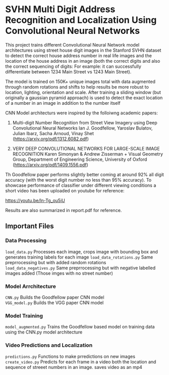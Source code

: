 # SVHN Multi Digit Address Recognition and Localization Using Convolutional Neural Networks

This project trains different Convolutional Neural Network model architectures using street house digit images in the Stanford SVHN dataset to detect the correct house address number in real life images and the location of the house address in an image (both the correct digits and also the correct sequencing of digits: For example: it can successfully differentiate between 1234 Main Street vs 1243 Main Street). 

The model is trained on 150K+ unique images total with data augmented through random rotations and shifts to help results be more robust to location, lighting, orientation and scale. After training a sliding window (but originally a gaussian pyramid approach) is used to detect the exact location of a number in an image in addition to the number itself

CNN Model architecturs were inspired by the folloiwng academic papers:

1) Multi-digit Number Recognition from Street View Imagery using Deep Convolutional Neural Networks
Ian J. Goodfellow, Yaroslav Bulatov, Julian Ibarz, Sacha Arnoud, Vinay Shet
(https://arxiv.org/pdf/1312.6082.pdf)

2) VERY DEEP CONVOLUTIONAL NETWORKS FOR LARGE-SCALE IMAGE RECOGNITION 
Karen Simonyan & Andrew Zisserman + Visual Geometry Group, Department of Engineering Science, University of Oxford (https://arxiv.org/pdf/1409.1556.pdf)

Th Goodfellow paper performs slightly better coming at around 92% all digit accuracy (with the worst digit number no less than 95% accuracy). To showcase performance of classifier under different viewing conditions a short video has been uploaded on youtube for reference:

https://youtu.be/ln-Tg_ou5iU

Results are also summarized in report.pdf for reference.

## Important Files
### Data Processing
`load_data.py` Processes each image, crops image with bounding box and generates training labels for each image
`load_data_rotations.py` Same preprrocessing but with added random rotations<br/>
`load_data_negatives.py` Same preprrocessing but with negative labelled images added (Those imges with no street number)

### Model Arrchitecture
`CNN.py` Builds the Goodfellow paper CNN model<br/>
`VGG_model.py` Builds the VGG paper CNN model

### Model Training
`model_augmented.py` Trains the Goodfellow based model on training data using the CNN.py model architecture<br/>

### Video Predictions and Localization
`predictions.py` Functions to make prredictions on new images<br/>
`create_video.py` Predicts for each frame in a video both the location and sequence of streeet numbers in an image. saves video as an mp4
